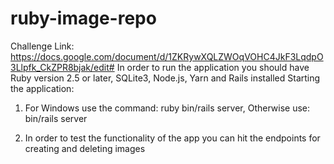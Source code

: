 # ruby-image-repo
Challenge Link: https://docs.google.com/document/d/1ZKRywXQLZWOqVOHC4JkF3LqdpO3Llpfk_CkZPR8bjak/edit#
In order to run the application you should have Ruby version 2.5 or later, SQLite3, Node.js, Yarn and Rails installed
Starting the application:
1. For Windows use the command: ruby bin/rails server, Otherwise use: bin/rails server

2. In order to test the functionality of the app you can hit the endpoints for creating and deleting images
